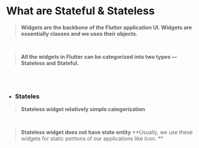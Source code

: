 # What are Stateful & Stateless

> **Widgets are the backbone of the Flutter application UI. Widgets are essentially classes and we uses their objects.**
<br>

> **All the widgets in Flutter can be categorized into two types — Stateless and Stateful.** 
<br>
<br>

* ### Stateles

> **Stateless widget relatively simple categorization**
<br>

> **Stateless widget does not have state entity**
> **Usually, we use these widgets for static portions of our applications like *Icon.* **
